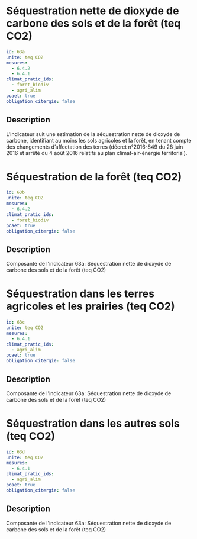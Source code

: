 # Séquestration nette de dioxyde de carbone des sols et de la forêt (teq CO2)
```yaml
id: 63a
unite: teq CO2
mesures:
  - 6.4.2
  - 6.4.1
climat_pratic_ids:
  - foret_biodiv
  - agri_alim
pcaet: true
obligation_citergie: false
```
## Description
L'indicateur suit une estimation de la séquestration nette de dioxyde de carbone, identifiant au moins les sols agricoles et la forêt, en tenant compte des changements d’affectation des terres (décret n°2016-849 du 28 juin 2016 et arrêté du 4 août 2016 relatifs au plan climat-air-énergie territorial).


# Séquestration de la forêt  (teq CO2)
```yaml
id: 63b
unite: teq CO2
mesures:
  - 6.4.2
climat_pratic_ids:
  - foret_biodiv
pcaet: true
obligation_citergie: false
```
## Description
Composante de l'indicateur 63a: 
Séquestration nette de dioxyde de carbone des sols et de la forêt (teq CO2)


# Séquestration dans les terres agricoles et les prairies (teq CO2)
```yaml
id: 63c
unite: teq CO2
mesures:
  - 6.4.1
climat_pratic_ids:
  - agri_alim
pcaet: true
obligation_citergie: false
```
## Description
Composante de l'indicateur 63a: 
Séquestration nette de dioxyde de carbone des sols et de la forêt (teq CO2)


# Séquestration dans les autres sols (teq CO2)
```yaml
id: 63d
unite: teq CO2
mesures:
  - 6.4.1
climat_pratic_ids:
  - agri_alim
pcaet: true
obligation_citergie: false
```
## Description
Composante de l'indicateur 63a: 
Séquestration nette de dioxyde de carbone des sols et de la forêt (teq CO2)


